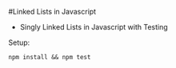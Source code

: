 #Linked Lists in Javascript

- Singly Linked Lists in Javascript with Testing

Setup:

```
npm install && npm test
```
